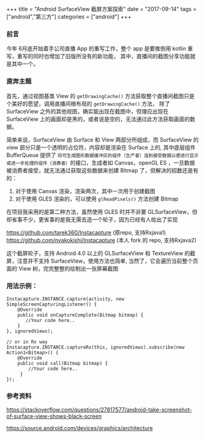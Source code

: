 +++
title = "Android SurfaceView 截屏方案探索"
date = "2017-09-14"
tags = ["android","第三方"]
categories = ["android"]
+++

### 前言
今年 6月底开始着手公司直播 App 的重写工作，整个 app 是要推倒用 kotlin 重写，重写的同时也增加了旧版所没有的新功能，
其中，直播间的截图分享功能就是其中一个。

### 直奔主题
首先，通过视图基类 View 的 `getDrawingCache()` 方法获取整个直播间截图只是个美好的愿望，调用直播间根布局的 `getDrawingCache()` 方法，
除了 SurfaceView 之外的其他视图，确实能出现在截图中，但理应出现在 SurfaceView 上的画面却是黑的，或者说是空的，无法通过此方法获取画面的数据。

简单来说，SurfaceView 由 Surface 和 View 两部分所组成，而 SurfaceView 的 view 部分只是一个透明的占位符，内容却是渲染在 Surface 上的,
其中底层组件 BufferQueue 提供了 `将可生成图形数据缓冲区的组件（生产者）连到接受数据以便进行显示或进一步处理的组件（消费者）`的接口，生成者如 Canvas，openGL ES ，一旦数据被消费者接受，就无法通过获取这些数据来创建 Bitmap 了，但解决的招数还是有的：

1. 对于使用 Canvas 渲染，渲染两次，其中一次用于创建截图
2. 对于使用 GLES 渲染的，可以使用 `glReadPixels()` 方法创建 Bitmap

在项目我采用的是第二种方法，虽然使用 GLES 时并不非要 GLSurfaceView，但却省事不少，更省事的是我无需去造一个轮子，因为已经有人给出了实现

https://github.com/tarek360/Instacapture  (原repo, 支持Rxjava1)
https://github.com/nyakokishi/Instacapture  (本人 fork 的 repo, 支持Rxjava2)

这个截屏轮子，支持 Android 4.0 以上的 GLSurfaceView 和 TextureView 的截屏，注意并不支持 SurfaceView，使用方法也简单,
当然了，它会遍历当前整个页面的 View 树，完完整整的绘制出一张屏幕截图

### 用法示例：

```
Instacapture.INSTANCE.capture(activity, new SimpleScreenCapturingListener() {
    @Override
    public void onCaptureComplete(Bitmap bitmap) {
       //Your code here..
    }
}, ignoredViews);

// or in Rx way
Instacapture.INSTANCE.captureRx(this, ignoredViews).subscribe(new Action1<Bitmap>() {
    @Override
    public void call(Bitmap bitmap) {
        //Your code here..
     }
});
```

### 参考资料
https://stackoverflow.com/questions/27817577/android-take-screenshot-of-surface-view-shows-black-screen

https://source.android.com/devices/graphics/architecture
